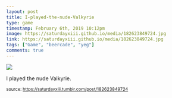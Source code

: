 ```yaml
---
layout: post
title: I-played-the-nude-Valkyrie
type: game
timestamp: February 6th, 2019 10:12pm
image: https://saturdayxiii.github.io/media/182623849724.jpg
link: https://saturdayxiii.github.io/media/182623849724.jpg
tags: ["Game", "beercade", "yeg"]
comments: true
---
```

<img src="https://saturdayxiii.github.io/media/182623849724.jpg"/>

I played the nude Valkyrie.
 
  
<small>source: https://saturdayxiii.tumblr.com/post/182623849724</small>
